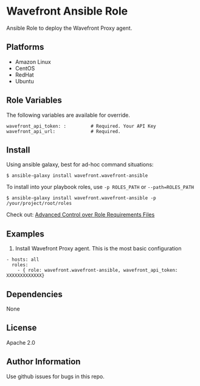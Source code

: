 Wavefront Ansible Role
=========

Ansible Role to deploy the Wavefront Proxy agent.


Platforms
---------

* Amazon Linux
* CentOS
* RedHat
* Ubuntu

Role Variables
--------------
The following variables are available for override.
```
wavefront_api_token: :         # Required. Your API Key
wavefront_api_url:             # Required. 
```

Install
----------------
Using ansible galaxy, best for ad-hoc command situations:

    $ ansible-galaxy install wavefront.wavefront-ansible

To install into your playbook roles, use `-p ROLES_PATH` or `--path=ROLES_PATH`

    $ ansible-galaxy install wavefront.wavefront-ansible -p /your/project/root/roles

Check out: [Advanced Control over Role Requirements Files](http://docs.ansible.com/galaxy.html#advanced-control-over-role-requirements-files)


Examples
----------------
1) Install Wavefront Proxy agent. This is the most basic configuration
```
- hosts: all
  roles:
    - { role: wavefront.wavefront-ansible, wavefront_api_token: XXXXXXXXXXXXX}
```

Dependencies
------------

None

License
-------

Apache 2.0

Author Information
------------------
Use github issues for bugs in this repo.

